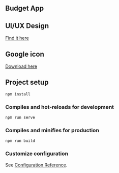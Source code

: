 ## Budget App

## UI/UX Design
[Find it here](https://www.behance.net/gallery/140416827/Budget-Bee-App-UX-UI-Case-Study?tracking_source=search_projects%7Cbudget%20app%20ui%20ux)

## Google icon
[Download here](https://fonts.google.com/icons)

## Project setup
```
npm install
```

### Compiles and hot-reloads for development
```
npm run serve
```

### Compiles and minifies for production
```
npm run build
```

### Customize configuration
See [Configuration Reference](https://cli.vuejs.org/config/).
